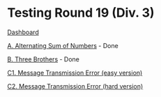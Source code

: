 # Testing Round 19 (Div. 3)

[Dashboard](https://codeforces.com/contest/2010)

[A. Alternating Sum of Numbers](https://codeforces.com/contest/2010/problem/A) - Done

[B. Three Brothers](https://codeforces.com/contest/2010/problem/B) - Done

[C1. Message Transmission Error (easy version)](https://codeforces.com/contest/2010/problem/C1)

[C2. Message Transmission Error (hard version)](https://codeforces.com/contest/2010/problem/C2)
